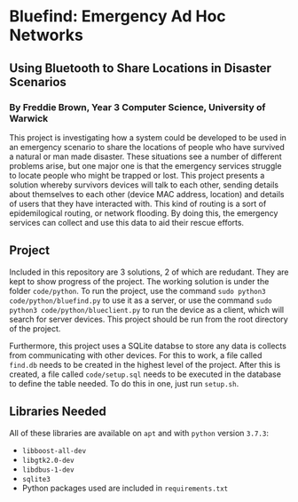# Bluefind: Emergency Ad Hoc Networks

## Using Bluetooth to Share Locations in Disaster Scenarios

### By Freddie Brown, Year 3 Computer Science, University of Warwick

This project is investigating how a system could be developed to be used in an emergency scenario to share the locations of people who have survived a natural or man made disaster. These situations see a number of different problems arise, but one major one is that the emergency services struggle to locate people who might be trapped or lost. This project presents a solution whereby survivors devices will talk to each other, sending details about themselves to each other (device MAC address, location) and details of users that they have interacted with. This kind of routing is a sort of epidemilogical routing, or network flooding. By doing this, the emergency services can collect and use this data to aid their rescue efforts.

## Project

Included in this repository are 3 solutions, 2 of which are redudant. They are kept to show progress of the project. The working solution is under the folder `code/python`. To run the project, use the command `sudo python3 code/python/bluefind.py` to use it as a server, or use the command `sudo python3 code/python/blueclient.py` to run the device as a client, which will search for server devices. This project should be run from the root directory of the project.

Furthermore, this project uses a SQLite databse to store any data is collects from communicating with other devices. For this to work, a file called `find.db` needs to be created in the highest level of the project. After this is created, a file called `code/setup.sql` needs to be executed in the database to define the table needed. To do this in one, just run `setup.sh`.

## Libraries Needed

All of these libraries are available on `apt` and with `python` version `3.7.3`:

- `libboost-all-dev`
- `libgtk2.0-dev`
- `libdbus-1-dev`
- `sqlite3`
- Python packages used are included in `requirements.txt`
